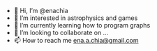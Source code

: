 - 👋 Hi, I’m @enachia
- 👀 I’m interested in astrophysics and games
- 🌱 I’m currently learning how to program graphs
- 💞️ I’m looking to collaborate on ...
- 📫 How to reach me ena.a.chia@gmail.com

<!---
enachia/enachia is a ✨ special ✨ repository because its `README.md` (this file) appears on your GitHub profile.
You can click the Preview link to take a look at your changes.
--->
